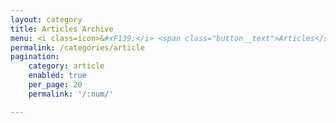 ```yaml
---
layout: category
title: Articles Archive
menu: <i class=icon>&#xF139;</i> <span class="button__text">Articles</span>
permalink: /categories/article
pagination:
    category: article
    enabled: true
    per_page: 20
    permalink: '/:num/'

---
```

